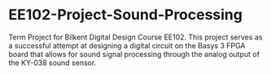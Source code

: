 # EE102-Project-Sound-Processing
Term Project for Bilkent Digital Design Course EE102.
This project serves as a successful attempt at designing a digital circuit on the Basys 3 FPGA board that allows for sound signal processing
through the analog output of the KY-038 sound sensor.
